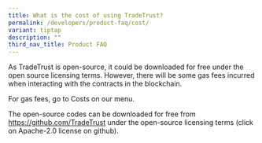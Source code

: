 ```yaml
---
title: What is the cost of using TradeTrust?
permalink: /developers/product-faq/cost/
variant: tiptap
description: ""
third_nav_title: Product FAQ
---
```

<p>As TradeTrust is open-source, it could be downloaded for free under the
open source licensing terms. However, there will be some gas fees incurred
when interacting with the contracts in the blockchain.</p>
<p>For gas fees, go to Costs on our menu.</p>
<p>The open-source codes can be downloaded for free from <a href="https://github.com/TradeTrust" rel="noopener noreferrer nofollow" target="_blank"><u>https://github.com/TradeTrust</u></a> under
the open-source licensing terms (click on Apache-2.0 license on github).</p>